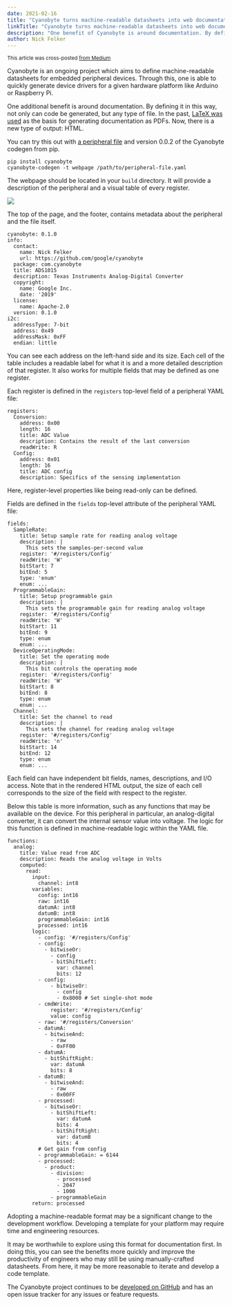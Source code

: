 ```yaml
---
date: 2021-02-16
title: "Cyanobyte turns machine-readable datasheets into web documentation"
linkTitle: "Cyanobyte turns machine-readable datasheets into web documentation"
description: "One benefit of Cyanobyte is around documentation. By defining it in this way, not only can code be generated, but any type of file. In the past, LaTeX was used as the basis for generating documentation as PDFs. Now, there is a new type of output: HTML."
author: Nick Felker
---
```


<small>This article was cross-posted [from Medium](https://medium.com/@fleker/bc5db3c28f35)</small>

Cyanobyte is an ongoing project which aims to define machine-readable datasheets for embedded peripheral devices. Through this, one is able to quickly generate device drivers for a given hardware platform like Arduino or Raspberry Pi.

One additional benefit is around documentation. By defining it in this way, not only can code be generated, but any type of file. In the past, [LaTeX was used](https://fleker.medium.com/using-machine-readable-datasheets-to-create-datasheets-with-cyanobyte-and-latex-cf57a0e953e7) as the basis for generating documentation as PDFs. Now, there is a new type of output: HTML.

You can try this out with [a peripheral file](https://github.com/google/cyanobyte/tree/master/peripherals) and version 0.0.2 of the Cyanobyte codegen from pip.

```
pip install cyanobyte
cyanobyte-codegen -t webpage /path/to/peripheral-file.yaml
```

The webpage should be located in your `build` directory. It will provide a description of the peripheral and a visual table of every register.

<img src="https://cdn-images-1.medium.com/max/1400/1*-rlKtkMQFT9dSCFV-e8Ung.png" />

The top of the page, and the footer, contains metadata about the peripheral and the file itself.

```
cyanobyte: 0.1.0
info:
  contact:
    name: Nick Felker
    url: https://github.com/google/cyanobyte
  package: com.cyanobyte
  title: ADS1015
  description: Texas Instruments Analog-Digital Converter
  copyright:
    name: Google Inc.
    date: '2019'
  license:
    name: Apache-2.0
  version: 0.1.0
i2c:
  addressType: 7-bit
  address: 0x49
  addressMask: 0xFF
  endian: little
```

You can see each address on the left-hand side and its size. Each cell of the table includes a readable label for what it is and a more detailed description of that register. It also works for multiple fields that may be defined as one register.

Each register is defined in the `registers` top-level field of a peripheral YAML file:

```
registers:
  Conversion:
    address: 0x00
    length: 16
    title: ADC Value
    description: Contains the result of the last conversion
    readWrite: R
  Config:
    address: 0x01
    length: 16
    title: ADC config
    description: Specifics of the sensing implementation
```

Here, register-level properties like being read-only can be defined.

Fields are defined in the `fields` top-level attribute of the peripheral YAML file:

```
fields:
  SampleRate:
    title: Setup sample rate for reading analog voltage
    description: |
      This sets the samples-per-second value
    register: '#/registers/Config'
    readWrite: 'W'
    bitStart: 7
    bitEnd: 5
    type: 'enum'
    enum: ...
  ProgrammableGain:
    title: Setup programmable gain
    description: |
      This sets the programmable gain for reading analog voltage
    register: '#/registers/Config'
    readWrite: 'W'
    bitStart: 11
    bitEnd: 9
    type: enum
    enum: ...
  DeviceOperatingMode:
    title: Set the operating mode
    description: |
      This bit controls the operating mode
    register: '#/registers/Config'
    readWrite: 'W'
    bitStart: 8
    bitEnd: 8
    type: enum
    enum: ...
  Channel:
    title: Set the channel to read
    description: |
      This sets the channel for reading analog voltage
    register: '#/registers/Config'
    readWrite: 'n'
    bitStart: 14
    bitEnd: 12
    type: enum
    enum: ...
```

Each field can have independent bit fields, names, descriptions, and I/O access. Note that in the rendered HTML output, the size of each cell corresponds to the size of the field with respect to the register.

Below this table is more information, such as any functions that may be available on the device. For this peripheral in particular, an analog-digital converter, it can convert the internal sensor value into voltage. The logic for this function is defined in machine-readable logic within the YAML file.

```
functions:
  analog:
    title: Value read from ADC
    description: Reads the analog voltage in Volts
    computed:
      read:
        input:
          channel: int8
        variables:
          config: int16
          raw: int16
          datumA: int8
          datumB: int8
          programmableGain: int16
          processed: int16
        logic:
          - config: '#/registers/Config'
          - config:
            - bitwiseOr:
              - config
              - bitShiftLeft:
                var: channel
                bits: 12
          - config:
              - bitwiseOr:
                - config
                - 0x8000 # Set single-shot mode
          - cmdWrite:
              register: '#/registers/Config'
              value: config
          - raw: '#/registers/Conversion'
          - datumA:
            - bitwiseAnd:
              - raw
              - 0xFF00
          - datumA:
            - bitShiftRight:
              var: datumA
              bits: 8
          - datumB:
            - bitwiseAnd:
              - raw
              - 0x00FF
          - processed:
            - bitwiseOr:
              - bitShiftLeft:
                var: datumA
                bits: 4
              - bitShiftRight:
                var: datumB
                bits: 4
          # Get gain from config
          - programmableGain: = 6144
          - processed:
            - product:
              - division:
                - processed
                - 2047
                - 1000
              - programmableGain
        return: processed
```

Adopting a machine-readable format may be a significant change to the development workflow. Developing a template for your platform may require time and engineering resources.

It may be worthwhile to explore using this format for documentation first. In doing this, you can see the benefits more quickly and improve the productivity of engineers who may still be using manually-crafted datasheets. From here, it may be more reasonable to iterate and develop a code template.

The Cyanobyte project continues to be [developed on GitHub](https://github.com/google/cyanobyte) and has an open issue tracker for any issues or feature requests.